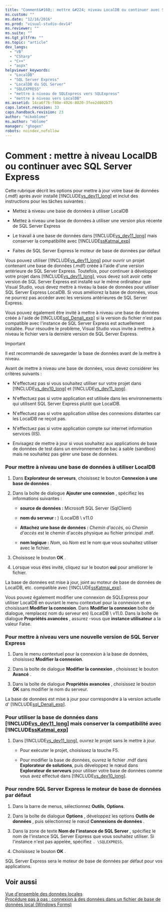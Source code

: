 ```yaml
---
title: "Comment&#160;: mettre &#224; niveau LocalDB ou continuer avec SQL Server Express | Microsoft Docs"
ms.custom: ""
ms.date: "12/16/2016"
ms.prod: "visual-studio-dev14"
ms.reviewer: ""
ms.suite: ""
ms.tgt_pltfrm: ""
ms.topic: "article"
dev_langs: 
  - "VB"
  - "CSharp"
  - "C++"
  - "aspx"
helpviewer_keywords: 
  - "LocalDB"
  - "SQL Server Express"
  - "LocalDB du SQL Server"
  - "SQLEXPRESS"
  - "mettre à niveau de SQLExpress vers SQLExpress"
  - "mettre à niveau vers LocalDB"
ms.assetid: 14ca6f76-f80e-4926-8020-3fee2d802b75
caps.latest.revision: 33
caps.handback.revision: 23
author: "mikeblome"
ms.author: "mblome"
manager: "ghogen"
robots: noindex,nofollow
---
```

# Comment&#160;: mettre &#224; niveau LocalDB ou continuer avec SQL Server Express
Cette rubrique décrit les options pour mettre à jour votre base de données \(.mdf\) après avoir installé [!INCLUDE[vs_dev11_long](../data-tools/includes/vs_dev11_long_md.md)] et inclut des instructions pour les tâches suivantes :  
  
-   Mettez à niveau une base de données à utiliser LocalDB  
  
-   Mettez à niveau une base de données à utiliser une version plus récente de SQL Server Express  
  
-   Le travail à une base de données dans [!INCLUDE[vs_dev11_long](../data-tools/includes/vs_dev11_long_md.md)] mais conserver la compatibilité avec [!INCLUDE[ssKatmai_exp](../data-tools/includes/sskatmai_exp_md.md)]  
  
-   Faites de SQL Server Express le moteur de base de données par défaut  
  
 Vous pouvez utiliser [!INCLUDE[vs_dev11_long](../data-tools/includes/vs_dev11_long_md.md)] pour ouvrir un projet contenant une base de données \(.mdf\) créée à l'aide d'une version antérieure de SQL Server Express.  Toutefois, pour continuer à développer votre projet dans [!INCLUDE[vs_dev11_long](../data-tools/includes/vs_dev11_long_md.md)], vous devez soit avoir cette version de SQL Server Express est installé sur le même ordinateur que Visual Studio, vous devez mettre à niveau la base de données pour utiliser SQL Server Express LocalDB.  Si vous améliorez la base de données, vous ne pourrez pas accéder avec les versions antérieures de SQL Server Express.  
  
 Vous pouvez également être invité à mettre à niveau une base de données créée à l'aide de [!INCLUDE[sql_Denali_exp](../data-tools/includes/sql_denali_exp_md.md)] si la version du fichier n'est pas compatible avec l'instance de SQL Server Express est actuellement installée.  Pour résoudre le problème, Visual Studio vous invite à mettre à niveau le fichier vers la dernière version de SQL Server Express.  
  
> [!IMPORTANT]
>  Il est recommandé de sauvegarder la base de données avant de la mettre à niveau.  
  
 Avant de mettre à niveau une base de données, vous devez considérer les critères suivants :  
  
-   N'effectuez pas si vous souhaitez utiliser sur votre projet dans [!INCLUDE[vs_dev10_long](../code-quality/includes/vs_dev10_long_md.md)] et [!INCLUDE[vs_dev11_long](../data-tools/includes/vs_dev11_long_md.md)].  
  
-   N'effectuez pas si votre application est utilisée dans les environnements qui utilisent SQL Server Express plutôt que LocalDB.  
  
-   N'effectuez pas si votre application utilise des connexions distantes car les LocalDB ne reçoit pas.  
  
-   N'effectuez pas si votre application compte sur internet information services \(IIS\).  
  
-   Envisagez de mettre à jour si vous souhaitez aux applications de base de données de test dans un environnement de bac à sable \(sandbox\) mais ne souhaitez pas gérer une base de données.  
  
### Pour mettre à niveau une base de données à utiliser LocalDB  
  
1.  Dans **Explorateur de serveurs**, choisissez le bouton **Connexion à une base de données** .  
  
2.  Dans la boîte de dialogue **Ajouter une connexion** , spécifiez les informations suivantes :  
  
    -   **source de données :** Microsoft SQL Server \(SqlClient\)  
  
    -   **nom du serveur :** \) \(LocalDB \\ v11.0  
  
    -   **Attachez une base de données :** *Chemin d'accès*, où *Chemin d'accès* est le chemin d'accès physique au fichier principal .mdf.  
  
    -   **nom logique :** *Nom*, où *Nom* est le nom que vous souhaitez utiliser avec le fichier.  
  
3.  Choisissez le bouton **OK** .  
  
4.  Lorsque vous êtes invité, cliquez sur le bouton **oui** pour améliorer le fichier.  
  
 La base de données est mise à jour, joint au moteur de base de données de LocalDB, etc. compatible avec [!INCLUDE[ssKatmai_exp](../data-tools/includes/sskatmai_exp_md.md)].  
  
 Vous pouvez également modifier une connexion de SQLExpress pour utiliser LocalDB en ouvrant le menu contextuel pour la connexion et en choisissant **Modifier la connexion**.  Dans **Modifier la connexion** boîte de dialogue, remplacez nom du serveur en\) \(LocalDB \\ v11.0.  Dans la boîte de dialogue **Propriétés avancées** , assurez \-vous que **instance utilisateur** a la valeur False.  
  
### Pour mettre à niveau vers une nouvelle version de SQL Server Express  
  
1.  Dans le menu contextuel pour la connexion à la base de données, choisissez **Modifier la connexion**.  
  
2.  Dans la boîte de dialogue **Modifier la connexion** , choisissez le bouton **Avancé** .  
  
3.  Dans la boîte de dialogue **Propriétés avancées** , choisissez le bouton **OK** sans modifier le nom du serveur.  
  
 La base de données est mise à jour pour correspondre à la version actuelle d' [!INCLUDE[sql_Denali_exp](../data-tools/includes/sql_denali_exp_md.md)].  
  
### Pour utiliser la base de données dans [!INCLUDE[vs_dev11_long](../data-tools/includes/vs_dev11_long_md.md)] mais conserver la compatibilité avec [!INCLUDE[ssKatmai_exp](../data-tools/includes/sskatmai_exp_md.md)]  
  
1.  Dans [!INCLUDE[vs_dev11_long](../data-tools/includes/vs_dev11_long_md.md)], ouvrez le projet sans le mettre à jour.  
  
    -   Pour exécuter le projet, choisissez la touche F5.  
  
    -   Pour modifier la base de données, ouvrez le fichier .mdf dans **Explorateur de solutions**, puis développez le nœud dans **Explorateur de serveurs** pour utiliser votre base de données comme vous avez effectué dans [!INCLUDE[vs_dev10_long](../code-quality/includes/vs_dev10_long_md.md)].  
  
### Pour rendre SQL Server Express le moteur de base de données par défaut  
  
1.  Dans la barre de menus, sélectionnez **Outils**, **Options**.  
  
2.  Dans la boîte de dialogue **Options** , développez les options **Outils de données** , puis sélectionnez le nœud **Connexions de données** .  
  
3.  Dans la zone de texte **Nom de l'instance de SQL Server** , spécifiez le nom de l'instance SQL Server Express que vous souhaitez utiliser.  Si l'instance n'est pas appelée, spécifiez `. \SQLEXPRESS`.  
  
4.  Choisissez le bouton **OK** .  
  
 SQL Server Express sera le moteur de base de données par défaut pour vos applications.  
  
## Voir aussi  
 [Vue d'ensemble des données locales](../data-tools/local-data-overview.md)   
 [Procédure pas à pas : connexion à des données dans un fichier de base de données local \(Windows Forms\)](../Topic/Walkthrough:%20Connecting%20to%20Data%20in%20a%20Local%20Database%20File%20\(Windows%20Forms\).md)